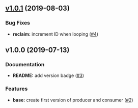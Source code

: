 
<a name="v1.0.1"></a>
## [v1.0.1](https://github.com/matchstalk/go-pg-migrations/compare/v1.0.0...v1.0.1) (2019-08-03)

### Bug Fixes

* **reclaim:** increment ID when looping ([#4](https://github.com/matchstalk/go-pg-migrations/issues/4))


<a name="v1.0.0"></a>
## v1.0.0 (2019-07-13)

### Documentation

* **README:** add version badge ([#3](https://github.com/matchstalk/go-pg-migrations/issues/3))

### Features

* **base:** create first version of producer and consumer ([#2](https://github.com/matchstalk/go-pg-migrations/issues/2))

